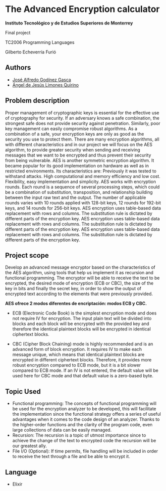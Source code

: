 
# The Advanced Encryption calculator

**Instituto Tecnológico y de Estudios Superiores de Monterrey**

Final project

TC2006 Programming Languages

Gilberto Echeverría Furió


## Authors

- [José Alfredo Godínez Gasca](https://github.com/AlfredoGodinez)
- [Ángel de Jesús Limones Quirino](https://github.com/C1TR0N5)



## Problem description

Proper management of cryptographic keys is essential for the effective use of cryptography for security. If an adversary knows a safe combination, the strongest safe does not provide security against penetration. Similarly, poor key management can easily compromise robust algorithms. As a combination of a safe, your encryption keys are only as good as the security you use to protect them. There are many encryption algorithms, all with different characteristics and in our project we will focus on the AES algorithm, to provide greater security when sending and receiving messages that we want to be encrypted and thus prevent their security from being vulnerable. AES is another symmetric encryption algorithm. It became popular for its good implementation on hardware as well as in restricted environments. Its characteristics are: Previously it was tested to withstand attacks. High computational and memory efficiency and low cost. Flexibility, easy implementation and simplicity. AES works with encryption rounds. Each round is a sequence of several processing steps, which could be a combination of substitution, transposition, and relationship building between the input raw text and the output. The number of applicable rounds varies with 10 rounds applied with 128-bit keys, 12 rounds for 192-bit keys, and 14 rounds for 256-bit keys. AES encryption uses table-based data replacement with rows and columns. The substitution rule is dictated by different parts of the encryption key. AES encryption uses table-based data replacement with rows and columns. The substitution rule is dictated by different parts of the encryption key. AES encryption uses table-based data replacement with rows and columns. The substitution rule is dictated by different parts of the encryption key.
## Project scope

Develop an advanced message encryptor based on the characteristics of the AES algorithm, using tools that help us implement it as recursion and functional programming.
The encryptor will be able to receive the text to be encrypted, the desired mode of encryption (ECB or CBC), the size of the key in bits and finally the secret key, in order to show the output of encrypted text according to the elements that were previously provided.

**AES ofrece 2 modos diferentes de encriptación: modos ECB y CBC.**

* ECB (Electronic Code Book) is the simplest encryption mode and does not require IV for encryption. The input plain text will be divided into blocks and each block will be encrypted with the provided key and therefore the identical plaintext blocks will be encrypted in identical ciphertext blocks.

* CBC (Cipher Block Chaining) mode is highly recommended and is an advanced form of block encryption. It requires IV to make each message unique, which means that identical plaintext blocks are encrypted in different ciphertext blocks. Therefore, it provides more robust encryption compared to ECB mode, but it is a bit slower compared to ECB mode. If an IV is not entered, the default value will be used here for CBC mode and that default value is a zero-based byte.
## Topic Used

* Functional programming: The concepts of functional programming will be used for the encryption analyzer to be developed, this will facilitate the implementation since the functional strategy offers a series of useful advantages when it comes to the code design of an analyzer. Thanks to the higher-order functions and the clarity of the program code, even large collections of data can be easily managed.
* Recursion: The recursion is a topic of utmost importance since to achieve the change of the text to encrypted code the recursion will be our greatest ally.
* File I/O (Optional): If time permits, file handling will be included in order to receive the text through a file and be able to encrypt it.

## Language
* Elixir

